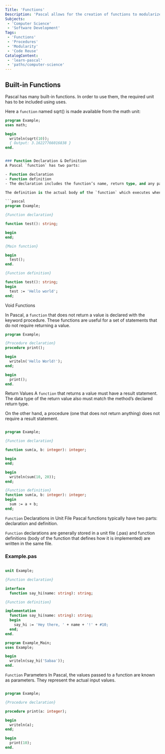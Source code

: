 ```yaml
---
Title: 'Functions'
Description: 'Pascal allows for the creation of functions to modularize code and promote code reuse.'
Subjects:
 - 'Computer Science'
 - 'Software Development'
Tags:
 - 'Functions'
 - 'Procedures'
 - 'Modularity'
 - 'Code Reuse'
CatalogContent:
 - 'learn-pascal'
 - 'paths/computer-science'
---
```

## Built-in Functions
Pascal has many built-in functions. In order to use them, the required unit has to be included using uses.

Here a `function` named sqrt() is made available from the math unit:

```pascal 
program Example;
uses math;

begin
  writeln(sqrt(10));
  { Output: 3.16227766016838 }
end.


### Function Declaration & Definition
A Pascal `function` has two parts:

- Function declaration
- Function definition
- The declaration includes the function’s name, return type, and any parameters.

The definition is the actual body of the `function` which executes when a `function` is called. The body of a `function` is typically enclosed in begin and end statements.

```pascal
program Example;

{Function declaration}

function test(): string;

begin
end;

{Main function}

begin
  test();
end.

{Function definition}

function test(): string;
begin
  test := 'Hello world';
end;
```

Void Functions

In Pascal, a `function` that does not return a value is declared with the keyword procedure. These functions are useful for a set of statements that do not require returning a value.

```pascal
program Example;

{Procedure declaration}
procedure print();

begin
  writeln('Hello World!');
end;

begin
  print();
end.
```

Return Values
A `function` that returns a value must have a result statement. The data type of the return value also must match the method’s declared return type.

On the other hand, a procedure (one that does not return anything) does not require a result statement.

```pascal

program Example;

{Function declaration}

function sum(a, b: integer): integer;

begin
end;

begin
  writeln(sum(10, 20));
end;

{Function definition}
function sum(a, b: integer): integer;
begin
  sum := a + b;
end;
```
`Function` Declarations in Unit File
Pascal functions typically have two parts: declaration and definition.

`Function` declarations are generally stored in a unit file (.pas) and function definitions (body of the function that defines how it is implemented) are written in the same file.

### Example.pas
```pascal

unit Example;

{Function declaration}

interface
  function say_hi(name: string): string;

{Function definition}

implementation
  function say_hi(name: string): string;
  begin
    say_hi := 'Hey there, ' + name + '!' + #10;
  end;
end.

program Example_Main;
uses Example;

begin
  writeln(say_hi('Sabaa'));
end.
```

`Function` Parameters
In Pascal, the values passed to a function are known as parameters. They represent the actual input values.

```pascal

program Example;

{Procedure declaration}

procedure print(a: integer);

begin
  writeln(a);
end;

begin
  print(10);
end.
```